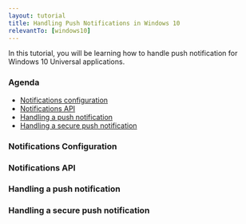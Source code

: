 ```yaml
---
layout: tutorial
title: Handling Push Notifications in Windows 10
relevantTo: [windows10]
---
```

In this tutorial, you will be learning how to handle push notification for Windows 10 Universal applications.

### Agenda
* [Notifications configuration](#notifications-configuration)
* [Notifications API](#notifications-api)
* [Handling a push notification](#handling-a-push-notification)
* [Handling a secure push notification](#handling-a-secure-push-notification)

### Notifications Configuration

### Notifications API

### Handling a push notification

### Handling a secure push notification
